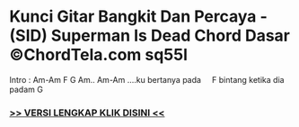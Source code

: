 
 # Kunci Gitar Bangkit Dan Percaya - (SID) Superman Is Dead Chord Dasar ©ChordTela.com sq55l


Intro : Am-Am F G Am.. Am-Am ....ku bertanya pada     F bintang ketika dia padam G

###  <a href="https://shortlighzx.web.app?sq=Kunci Gitar Bangkit Dan Percaya - (SID) Superman Is Dead Chord Dasar ©ChordTela.com"> >> VERSI LENGKAP KLIK DISINI << </a>
